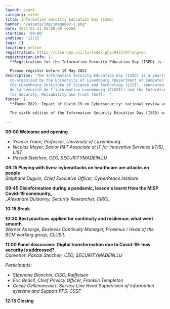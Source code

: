 ```yaml
---
layout: event
category: event
title: Information Security Education Day (ISED)
banner: "/assets/img/image002-1.png"
date: 2021-05-21 09:00:00 +0200
startime: '09:00'
endtime: '12:15'
tags: []
location: online
registration: https://ulsurvey.uni.lu/index.php/942579?lang=en
registration-info: |-
  **Registration for the Information Security Education Day (ISED) is free but mandatory.**

  Please register before 19 May 2021
description: 'The Information Security Education Day (ISED) is a yearly one-day event
  co-organised by the University of Luxembourg (Department of Computer Science) and
  the Luxembourg Institute of Science and Technology (LIST), sponsored by the Club
  de la sécurité de l’information Luxembourg (CLUSIL) and the Interdisciplinary Centre
  for Security, Reliability and Trust (SnT).  '
footer: |-
  **Theme 2021: Impact of Covid-19 on Cybersecurity: national review and associated challenges**

  The sixth edition of the Information Security Education Day (ISED) will take place virtually on 21 May 2021 from 9:00 to 12:30. This year, the organisers invite all interested participants to exchange about the impact of Covid-19 on cybersecurity.

---
```

**09:00 Welcome and opening**

* _Yves le Traon, Professor, University of Luxembourg_
* _Nicolas Mayer, Senior R&T Associate at IT for Innovative Services (ITIS), LIST_
* _Pascal Steichen, CEO, SECURITYMADEIN.LU_

**09:15 Playing with lives: cyberattacks on healthcare are attacks on people**  
_Stéphane Duguin, Chief Executive Officer, CyberPeace Institute_

**09:45 Disinformation during a pandemic, lesson's learnt from the MISP Covid-19 community_  
_**_Alexandre Dulaunoy, Security Researcher, CIRCL_

**10:15 Break**

**10:30 Best practices applied for continuity and resilience: what went smooth**   
_Werner Ansorge, Business Continuity Manager, Proximus / Head of the BCM working group, CLUSIL_

**11:00 Panel discussion: Digital transformation due to Covid-19: how security is addressed?**  
_Convener: Pascal Steichen, CEO, SECURITYMADEIN.LU_

_Participants:_

* _Stéphane Bianchin, CISO, Raiffeisen_
* _Eric Bedell, Chief Privacy Officer, Franklin Templeton_
* _Cécile Gellenoncourt, Service Line Head Supervision of Information systems and Support PFS, CSSF_

**12:15 Closing**